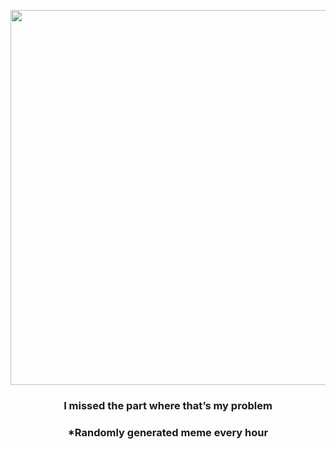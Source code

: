 <p align="center">
        <img src="https://i.redd.it/vfihhzy4p0r91.jpg" width="600" height="600">
        </p>
        <h3 align="center">I missed the part where that’s my problem</h3>
        <h3 align="center">*Randomly generated meme every hour</h3>
    